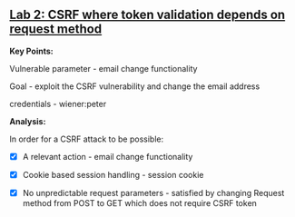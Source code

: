 ## [Lab 2: CSRF where token validation depends on request method](https://portswigger.net/web-security/csrf/lab-token-validation-depends-on-request-method)

**Key Points:**

Vulnerable parameter - email change functionality

Goal - exploit the CSRF vulnerability and change the email address

credentials - wiener:peter

**Analysis:**

In order for a CSRF attack to be possible:
- [x] A relevant action - email change functionality
- [x] Cookie based session handling - session cookie
- [x] No unpredictable request parameters - satisfied by changing Request method from POST to GET which does not require CSRF token

